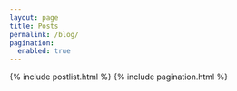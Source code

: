 ```yaml
---
layout: page
title: Posts
permalink: /blog/
pagination:
  enabled: true
---
```


{% include postlist.html %}
{% include pagination.html %}
